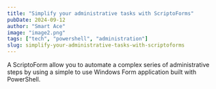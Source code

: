 ```yaml
---
title: "Simplify your administrative tasks with ScriptoForms"
pubDate: 2024-09-12
author: "Smart Ace"
image: "image2.png"
tags: ["tech", "powershell", "administration"]
slug: simplify-your-administrative-tasks-with-scriptoforms
---
```


A ScriptoForm allow you to automate a complex series of administrative steps by using a simple to use Windows Form application built with PowerShell.

